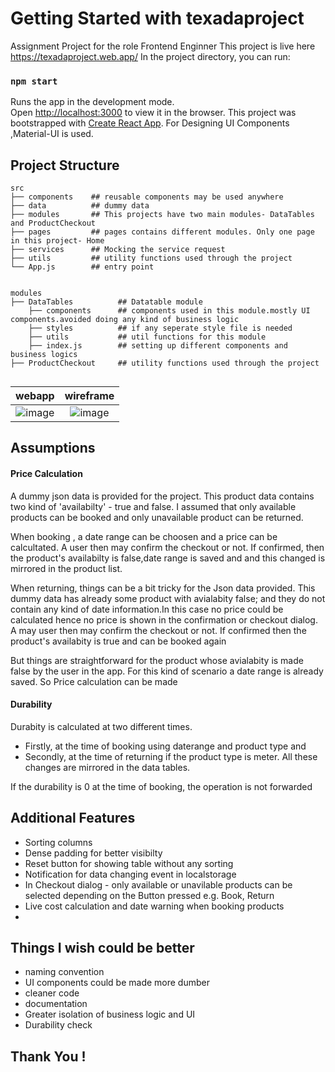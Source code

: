 # Getting Started with texadaproject
Assignment Project for the role Frontend Enginner
This project is live here https://texadaproject.web.app/
In the project directory, you can run:
### `npm start`
Runs the app in the development mode.\
Open [http://localhost:3000](http://localhost:3000) to view it in the browser.
This project was bootstrapped with [Create React App](https://github.com/facebook/create-react-app).
For Designing UI Components ,Material-UI is used.

## Project Structure
```
src
├── components    ## reusable components may be used anywhere          
├── data          ## dummy data         
├── modules       ## This projects have two main modules- DataTables and ProductCheckout              
├── pages         ## pages contains different modules. Only one page in this project- Home            
├── services      ## Mocking the service request            
├── utils         ## utility functions used through the project
└── App.js        ## entry point


modules
├── DataTables          ## Datatable module          
    ├── components      ## components used in this module.mostly UI components.avoided doing any kind of business logic         
    ├── styles          ## if any seperate style file is needed              
    ├── utils           ## util functions for this module           
    ├── index.js        ## setting up different components and business logics            
├── ProductCheckout     ## utility functions used through the project
      

```

webapp             |  wireframe
:-------------------------:|:-------------------------:
![image](https://user-images.githubusercontent.com/6941210/136853351-4fe14b57-9175-41e8-bc4e-e9b00c2dba47.png)  |  ![image](https://user-images.githubusercontent.com/6941210/136854562-8c8a3e94-75f0-4dc3-b2b6-31dcd9bf7d58.png)
 



## Assumptions

#### Price Calculation
A dummy json data is provided for the project. This product data contains two kind of 'availabilty' - true and false. I assumed that only available products can be booked and only unavailable product can be returned. 

When booking , a date range can be choosen and a price can be calcultated. A user then may confirm the checkout or not. If confirmed, then the product's availabilty is false,date range is saved and and this changed is mirrored in the product list.

When returning, things can be a bit tricky for the Json data provided. This dummy data has already some product with avialabity false; and they do not contain any kind of date information.In this case no price could be calculated hence no price is shown in the confirmation or checkout dialog. A may user then may confirm the checkout or not. If confirmed then the product's availabity is true and can be booked again

But things are straightforward for the product whose avialabity is made false by the user in the app. For this kind of scenario a date range is already saved. So Price calculation can be made

#### Durability
Durabity is calculated at two different times. 
 * Firstly, at the time of booking using daterange and product type and 
 * Secondly, at the time of returning if the product type is meter. All these changes are mirrored in the data tables.

If the durability is 0 at the time of booking, the operation is not forwarded

## Additional Features
* Sorting columns 
* Dense padding for better visibilty
* Reset button for showing table without any sorting
* Notification for data changing event in localstorage
* In Checkout dialog - only available or unavilable products can be selected depending on the Button pressed e.g. Book, Return
* Live cost calculation and date warning when booking products
* 

## Things I wish could be better
* naming convention
* UI components could be made more dumber 
* cleaner code
* documentation
* Greater isolation of business logic and UI
* Durability check


## Thank You !

